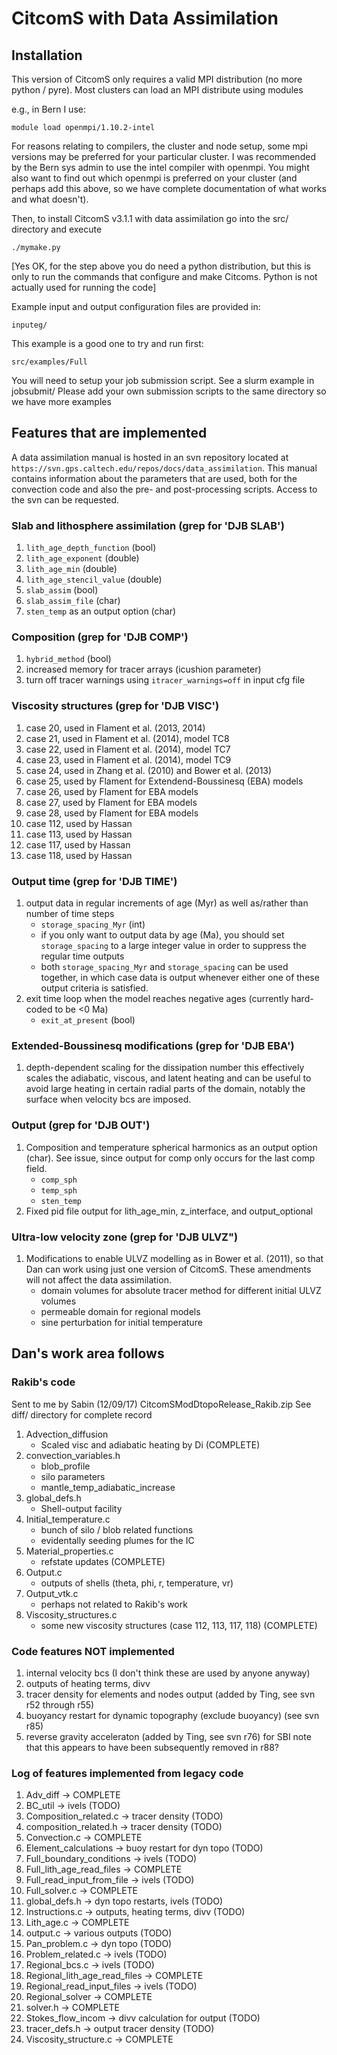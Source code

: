 # CitcomS with Data Assimilation

## Installation

This version of CitcomS only requires a valid MPI distribution (no more python / pyre).  Most clusters can load an MPI distribute using modules

e.g., in Bern I use:

```module load openmpi/1.10.2-intel```

For reasons relating to compilers, the cluster and node setup, some mpi versions may be preferred for your particular cluster.  I was recommended by the Bern sys admin to use the intel compiler with openmpi.  You might also want to find out which openmpi is preferred on your cluster (and perhaps add this above, so we have complete documentation of what works and what doesn't).

Then, to install CitcomS v3.1.1 with data assimilation go into the src/ directory and execute

```./mymake.py```

[Yes OK, for the step above you do need a python distribution, but this is only to run the commands that configure and make Citcoms.  Python is not actually used for running the code]

Example input and output configuration files are provided in:

```inputeg/```

This example is a good one to try and run first:

```src/examples/Full```

You will need to setup your job submission script.  See a slurm example in jobsubmit/  Please add your own submission scripts to the same directory so we have more examples

## Features that are implemented

A data assimilation manual is hosted in an svn repository located at ```https://svn.gps.caltech.edu/repos/docs/data_assimilation```.  This manual contains information about the parameters that are used, both for the convection code and also the pre- and post-processing scripts.  Access to the svn can be requested.

### Slab and lithosphere assimilation (grep for 'DJB SLAB')
1. ```lith_age_depth_function``` (bool)
1. ```lith_age_exponent``` (double)
1. ```lith_age_min``` (double)
1. ```lith_age_stencil_value``` (double)
1. ```slab_assim``` (bool)
1. ```slab_assim_file``` (char)
1. ```sten_temp``` as an output option (char)

### Composition (grep for 'DJB COMP')
1. ```hybrid_method``` (bool)
1. increased memory for tracer arrays (icushion parameter)
1. turn off tracer warnings using ```itracer_warnings=off``` in input cfg file

### Viscosity structures (grep for 'DJB VISC')
1. case 20, used in Flament et al. (2013, 2014)
1. case 21, used in Flament et al. (2014), model TC8
1. case 22, used in Flament et al. (2014), model TC7
1. case 23, used in Flament et al. (2014), model TC9
1. case 24, used in Zhang et al. (2010) and Bower et al. (2013)
1. case 25, used by Flament for Extendend-Boussinesq (EBA) models
1. case 26, used by Flament for EBA models
1. case 27, used by Flament for EBA models
1. case 28, used by Flament for EBA models
1. case 112, used by Hassan
1. case 113, used by Hassan
1. case 117, used by Hassan
1. case 118, used by Hassan

### Output time (grep for 'DJB TIME')
1. output data in regular increments of age (Myr) as well as/rather than number of time steps
    - ```storage_spacing_Myr``` (int)
    - if you only want to output data by age (Ma), you should set ```storage_spacing``` to a large integer value in order to suppress the regular time outputs
    - both ```storage_spacing_Myr``` and ```storage_spacing``` can be used together, in which case data is output whenever either one of these output criteria is satisfied.
1. exit time loop when the model reaches negative ages (currently hard-coded to be <0 Ma)
    - ```exit_at_present``` (bool)
    
### Extended-Boussinesq modifications (grep for 'DJB EBA')
1. depth-dependent scaling for the dissipation number
   this effectively scales the adiabatic, viscous, and latent heating
   and can be useful to avoid large heating in certain radial parts
   of the domain, notably the surface when velocity bcs are imposed.

### Output (grep for 'DJB OUT')
1. Composition and temperature spherical harmonics as an output option (char).  See issue, since output for comp only occurs for the last comp field.
    - ```comp_sph```
    - ```temp_sph```
    - ```sten_temp```
1. Fixed pid file output for lith_age_min, z_interface, and output_optional

### Ultra-low velocity zone (grep for 'DJB ULVZ")
1. Modifications to enable ULVZ modelling as in Bower et al. (2011), so that Dan can work using just one version of CitcomS.  These amendments will not affect the data assimilation.
    - domain volumes for absolute tracer method for different initial ULVZ volumes
    - permeable domain for regional models
    - sine perturbation for initial temperature

## Dan's work area follows

### Rakib's code

Sent to me by Sabin (12/09/17) CitcomSModDtopoRelease\_Rakib.zip
See diff/ directory for complete record

1. Advection\_diffusion
    - Scaled visc and adiabatic heating by Di (COMPLETE)
1. convection\_variables.h
    - blob\_profile
    - silo parameters
    - mantle\_temp\_adiabatic\_increase
1. global\_defs.h
    - Shell-output facility
1. Initial\_temperature.c
    - bunch of silo / blob related functions  
    - evidentally seeding plumes for the IC
1. Material\_properties.c
    - refstate updates (COMPLETE)
1. Output.c
    - outputs of shells (theta, phi, r, temperature, vr)
1. Output\_vtk.c
    - perhaps not related to Rakib's work
1. Viscosity\_structures.c
    - some new viscosity structures (case 112, 113, 117, 118) (COMPLETE)

### Code features NOT implemented

1. internal velocity bcs (I don't think these are used by anyone anyway)
1. outputs of heating terms, divv
1. tracer density for elements and nodes output (added by Ting, see svn r52 through r55)
1. buoyancy restart for dynamic topography (exclude buoyancy) (see svn r85)
1. reverse gravity acceleraton (added by Ting, see svn r76) for SBI
   note that this appears to have been subsequently removed in r88?

### Log of features implemented from legacy code
1. Adv\_diff -> COMPLETE
1. BC\_util -> ivels (TODO)
1. Composition\_related.c -> tracer density (TODO)
1. composition\_related.h -> tracer density (TODO)
1. Convection.c -> COMPLETE
1. Element\_calculations -> buoy restart for dyn topo (TODO)
1. Full\_boundary\_conditions -> ivels (TODO)
1. Full\_lith\_age\_read\_files -> COMPLETE
1. Full_read_input_from_file -> ivels (TODO)
1. Full\_solver.c -> COMPLETE
1. global\_defs.h -> dyn topo restarts, ivels (TODO)
1. Instructions.c -> outputs, heating terms, divv (TODO)
1. Lith\_age.c -> COMPLETE
1. output.c -> various outputs (TODO)
1. Pan\_problem.c -> dyn topo (TODO)
1. Problem\_related.c -> ivels (TODO)
1. Regional\_bcs.c -> ivels (TODO)
1. Regional\_lith\_age\_read\_files -> COMPLETE
1. Regional\_read\_input\_files -> ivels (TODO)
1. Regional\_solver -> COMPLETE
1. solver.h -> COMPLETE
1. Stokes\_flow\_incom -> divv calculation for output (TODO)
1. tracer\_defs.h -> output tracer density (TODO)
1. Viscosity\_structure.c -> COMPLETE
